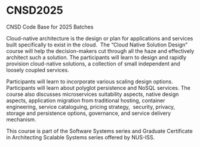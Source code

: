 # CNSD2025

CNSD Code Base for 2025 Batches

Cloud-native architecture is the design or plan for applications and services built specifically to exist in the cloud.  The “Cloud Native Solution Design” course will help the decision-makers cut through all the haze and effectively architect such a solution. The participants will learn to design and rapidly provision cloud-native solutions, a collection of small independent and loosely coupled services.

Participants will learn to incorporate various scaling design options. Participants will learn about polyglot persistence and NoSQL services. The course also discusses microservices suitability aspects, native design aspects, application migration from traditional hosting, container engineering, service cataloguing, pricing strategy,  security, privacy, storage and persistence options, governance, and service delivery mechanism.

This course is part of the Software Systems series and Graduate Certificate in Architecting Scalable Systems series offered by NUS-ISS.
